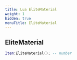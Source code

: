 ```yaml
---
title: Lua EliteMaterial
weight: 1
hidden: true
menuTitle: EliteMaterial
---
```

## EliteMaterial
```lua
Item:EliteMaterial(); -- number
```